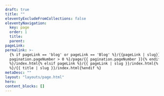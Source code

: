 ```yaml
---
draft: true
title: ""
eleventyExcludeFromCollections: false
eleventyNavigation:
  key: page
  order: 1
  title:
  parent:
pageLink: 
permalink: >-
  {% if pageLink == 'blog' or pageLink == 'Blog' %}/{{pageLink | slug}}{% if
  pagination.pageNumber > 0 %}/page/{{ pagination.pageNumber }}{% endif
  %}/index.html{% elsif pageLink %}/{{ pageLink | slug }}/index.html{% else
  %}/{{ title | slug }}/index.html{%endif %}
metaDesc: ""
layout: "layouts/page.html"
hero:
content_blocks: []
---
```

